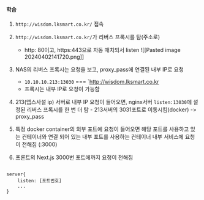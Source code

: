 
#### 학습

1. `http://wisdom.lksmart.co.kr/` 접속
2. `http://wisdom.lksmart.co.kr/`가 리버스 프록시를 탐(주소로)
	- http: 80이고, https:443으로 자동 매치되서 listen
![[Pasted image 20240402141720.png]]
5. NAS의 리버스 프록시는 요청을 보고, proxy_pass에 연결된 내부 IP로 요청
	- `10.10.10.213:13030`  === `http://wisdom.lksmart.co.kr
	- 프록시는 내부 IP로 요청이 가능함

7. 213(뎁스사설  ip) 서버로 내부 IP 요청이 들어오면, nginx서버 `listen:13030`에 설정된 리버스 프록시를 한 번 더 탐
		- 213서버의 3031포트로 이동시킴(docker) -> proxy_pass

8. 특정 docker container의 외부 포트에 요청이 들어오면 해당 포트를 사용하고 있는 컨테이너와 연결 되어 있는 내부 포트를 사용하는 컨테이너 내부 서비스에 요청이 전해짐 (:3000)

9. 프론트의 Next.js 3000번 포트에까지 요청이 전해짐


```null

server{
	listen: [포트번호]
	...
}
```